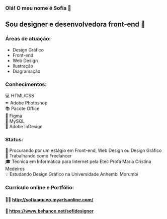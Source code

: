 ### Olá! O meu nome é Sofia 🌺

## Sou designer e desenvolvedora front-end 🎨

### Áreas de atuação:

- Design Gráfico
- Front-end
- Web Design
- Ilustração
- Diagramação 

### Conhecimentos:

💻 HTML/CSS </br>
✒ Adobe Photoshop </br>
📚 Pacote Office </br>
📐 Figma </br>
🎲 MySQL </br>
📖 Adobe InDesign </br>


### Status:

📌 Procurando por um estágio em Front-end, Web Design ou Design Gráfico </br>
🎨 Trabalhando como Freelancer </br>
🎓 Técnica em Informática para Internet pela Etec Profa Maria Cristina Medeiros </br> 
💡 Estudando Design Gráfico na Universidade Anhembi Morumbi

### Currículo online e Portfólio:

#### 👩‍💻 http://sofiaaquino.myartsonline.com/
#### 📒 https://www.behance.net/sofidesigner
